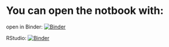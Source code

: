 # You can open the notbook with:

open in Binder: [![Binder](http://mybinder.org/badge_logo.svg)](http://mybinder.org/v2/gh/khouakhi/ewin_mex/master?filepath=caret_demo.ipynb)

RStudio: [![Binder](http://mybinder.org/badge_logo.svg)](http://mybinder.org/v2/gh/khouakhi/ewin_mex/master?urlpath=rstudio)